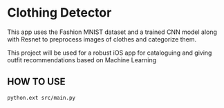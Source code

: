 # Clothing Detector 

This app uses the Fashion MNIST dataset and a trained CNN model along with Resnet to preprocess images of clothes and categorize them.

This project will be used for a robust iOS app for cataloguing and giving outfit recommendations based on Machine Learning

## HOW TO USE

`python.ext src/main.py`